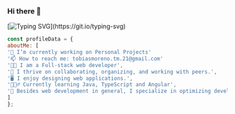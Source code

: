 ### Hi there 👋

<!-- **TobiasMoreno/TobiasMoreno** is a ✨ _special_ ✨ repository because its `README.md` (this file) appears on your GitHub profile. -->


[![Typing SVG](https://readme-typing-svg.demolab.com?font=Poppins&weight=500&size=34&pause=20000&color=FE7346&center=true&vCenter=true&width=1000&lines=What+I'm/'ve+been+working+with...)](https://git.io/typing-svg)

```js
const profileData = {
aboutMe: [
'🔭 I’m currently working on Personal Projects'
'📫 How to reach me: tobiasmoreno.tm.21@gmail.com'
'👨‍💻 I am a Full-stack web developer',
'🚀 I thrive on collaborating, organizing, and working with peers.',
'🖥 I enjoy designing web applications.',
'🙇🏻‍♂️ Currently learning Java, TypeScript and Angular',
'🌟 Besides web development in general, I specialize in optimizing development workflows, enforcing coding and programming standards, and advocating for adherence to best practices to ensure clean and professional codebases.'
]
};
```
